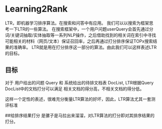 # Learning2Rank

LTR，即机器学习排序算法。在搜索和问答中有应用。
我们可以以搜索为框架思考一下LTR的一些算法。
在搜索框架中，一个用户问题userQuery会首先通过分词/关键词抽取/实体抽取等一系列NLP操作，之后借助找到的相关词在索引中寻找可能相关的材料（网页/文本）保证召回率，之后再通过打分排序保证TOPx搜索结果的准确率。
LTR就是用在打分排序这一部分的算法。由此我们可以这样表述LTR的目标。

## 目标
对于 用户给出的问题 Query 和 系统给出的待排文档表 DocList, LTR根据Query DocList中的文档打分可以满足 相关文档的得分高，不相关文档的得分低。

这样一个定性的表述，很难充分衡量LTR算法的好坏，因此，LTR算法尤其一套测评标准

##给排序结果打分 
是骡子是马拉出来溜溜，对LTR算法的打分即对其排序结果的打分。

## 